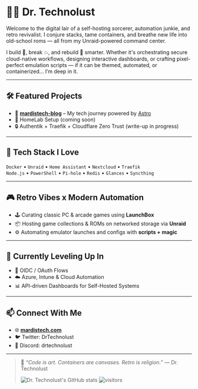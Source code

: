 # 🧑‍🔧 Dr. Technolust

Welcome to the digital lair of a self-hosting sorcerer, automation junkie, and retro revivalist. I conjure stacks, tame containers, and breathe new life into old-school roms — all from my Unraid-powered command center.

I build 🔧, break 💥, and rebuild 🧬 smarter. Whether it's orchestrating secure cloud-native workflows, designing interactive dashboards, or crafting pixel-perfect emulation scripts — if it can be themed, automated, or containerized… I’m deep in it.

---

## 🛠️ Featured Projects

- 🔧 [**mardistech-blog**](https://github.com/drtechnolust/mardistech-blog) – My tech journey powered by [Astro](https://astro.build)
- 🚀 HomeLab Setup (coming soon)
- 🔒 Authentik + Traefik + Cloudflare Zero Trust (write-up in progress)

---

## 💾 Tech Stack I Love
`Docker` • `Unraid` • `Home Assistant` • `Nextcloud` • `Traefik`  
`Node.js` • `PowerShell` • `Pi-hole` • `Redis` • `Glances` • `Syncthing`

---

## 🎮 Retro Vibes x Modern Automation

- 🕹️ Curating classic PC & arcade games using **LaunchBox**
- 📦 Hosting game collections & ROMs on networked storage via **Unraid**
- ⚙️ Automating emulator launches and configs with **scripts + magic**

---

## 🧠 Currently Leveling Up In

- 🧩 OIDC / OAuth Flows
- ☁️ Azure, Intune & Cloud Automation
- 📊 API-driven Dashboards for Self-Hosted Systems

---

## 📫 Connect With Me

- 🌐 [**mardistech.com**](https://mardistech.com)
- 🐦 Twitter: DrTechnolust
- 💬 Discord: drtechnolust

---

> 🧪 *“Code is art. Containers are canvases. Retro is religion.”* — Dr. Technolust
>
> ![Dr. Technolust's GitHub stats](https://github-readme-stats.vercel.app/api?username=drtechnolust&show_icons=true&theme=radical)
> ![visitors](https://visitor-badge.laobi.icu/badge?page_id=drtechnolust)


